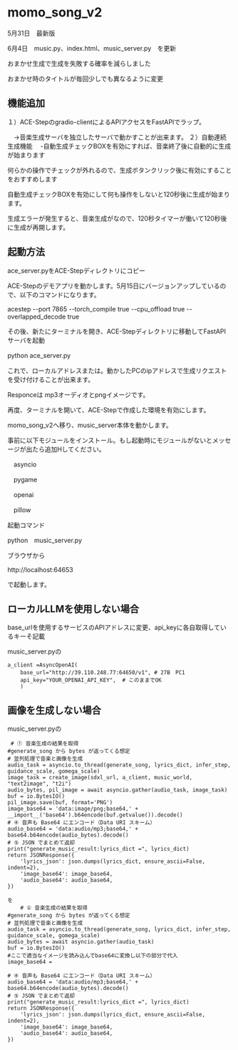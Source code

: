 # momo_song_v2

5月31日　最新版

6月4日　music.py、index.html、music_server.py　を更新　　

おまかせ生成で生成を失敗する確率を減らしました

おまかせ時のタイトルが毎回少しでも異なるように変更

## 機能追加

１）ACE-Stepのgradio-clientによるAPIアクセスをFastAPIでラップ。

　→音楽生成サーバを独立したサーバで動かすことが出来ます。
２）自動連続生成機能
　-自動生成チェックBOXを有効にすれば、音楽終了後に自動的に生成が始まります

 何らかの操作でチェックが外れるので、生成ボタンクリック後に有効にすることをおすすめします

 自動生成チェックBOXを有効にして何も操作をしないと120秒後に生成が始まります。

 生成エラーが発生すると、音楽生成がなので、120秒タイマーが働いて120秒後に生成が再開します。
 
 ## 起動方法
 ace_server.pyをACE-Stepディレクトリにコピー
 
 ACE-Stepのデモアプリを動かします。5月15日にバージョンアップしているので、以下のコマンドになります。
 
 acestep --port 7865  --torch_compile true --cpu_offload true --overlapped_decode true

 その後、新たにターミナルを開き、ACE-Stepディレクトリに移動してFastAPIサーバを起動

 python ace_server.py　

 これで、ローカルアドレスまたは。動かしたPCのipアドレスで生成リクエストを受け付けることが出来ます。

 Responceは
 mp3オーディオとpngイメージです。

 再度、ターミナルを開いて、ACE-Stepで作成した環境を有効にします。

 momo_song_v2へ移り、music_server本体を動かします。

事前に以下モジュールをインストール。もし起動時にモジュールがないとメッセージが出たら追加Hしてください。

　asyncio

　pygame

　openai

　pillow

起動コマンド

python　music_server.py

 ブラウザから

 http://localhost:64653

 で起動します。
## ローカルLLMを使用しない場合
base_urlを使用するサービスのAPIアドレスに変更、api_keyに各自取得しているキーそ記載

 music_server.pyの
 
    a_client =AsyncOpenAI(
        base_url="http://39.110.248.77:64650/v1", # 27B　PC1
        api_key="YOUR_OPENAI_API_KEY",  # このままでOK
        )

## 画像を生成しない場合

 music_server.pyの

     # ① 音楽生成の結果を取得
    #generate_song から bytes が返ってくる想定
    # 並列処理で音楽と画像を生成
    audio_task = asyncio.to_thread(generate_song, lyrics_dict, infer_step, guidance_scale, gomega_scale)
    image_task = create_image(sdxl_url, a_client, music_world, "text2image", "t2i")
    audio_bytes, pil_image = await asyncio.gather(audio_task, image_task)
    buf = io.BytesIO()
    pil_image.save(buf, format='PNG')
    image_base64 = 'data:image/png;base64,' + __import__('base64').b64encode(buf.getvalue()).decode()
    # ④ 音声も Base64 にエンコード（Data URI スキーム）
    audio_base64 = 'data:audio/mp3;base64,' + base64.b64encode(audio_bytes).decode()
    # ⑤ JSON でまとめて返却
    print("generate_music_result:lyrics_dict =", lyrics_dict)
    return JSONResponse({
        'lyrics_json': json.dumps(lyrics_dict, ensure_ascii=False, indent=2),
        'image_base64': image_base64,
        'audio_base64': audio_base64,
    })

    を
        # ① 音楽生成の結果を取得
    #generate_song から bytes が返ってくる想定
    # 並列処理で音楽と画像を生成
    audio_task = asyncio.to_thread(generate_song, lyrics_dict, infer_step, guidance_scale, gomega_scale)
    audio_bytes = await asyncio.gather(audio_task)
    buf = io.BytesIO()
    #ここで適当なイメージを読み込んでbase64に変換し以下の部分で代入
    image_base64 = 
    
    # ④ 音声も Base64 にエンコード（Data URI スキーム）
    audio_base64 = 'data:audio/mp3;base64,' + base64.b64encode(audio_bytes).decode()
    # ⑤ JSON でまとめて返却
    print("generate_music_result:lyrics_dict =", lyrics_dict)
    return JSONResponse({
        'lyrics_json': json.dumps(lyrics_dict, ensure_ascii=False, indent=2),
        'image_base64': image_base64,
        'audio_base64': audio_base64,
    })
